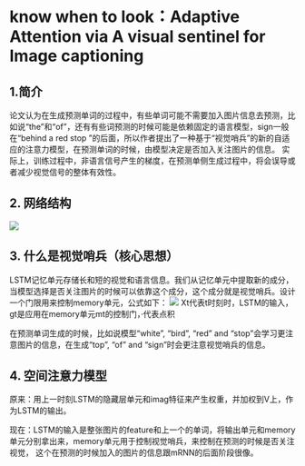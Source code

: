 # know when to look：Adaptive Attention via A visual sentinel for Image captioning
## 1.简介
论文认为在生成预测单词的过程中，有些单词可能不需要加入图片信息去预测，比如说“the”和“of”，还有有些词预测的时候可能是依赖固定的语言模型，sign一般在“behind a red stop ”的后面，所以作者提出了一种基于“视觉哨兵”的新的自适应的注意力模型，在预测单词的时候，由模型决定是否加入关注图片的信息。
实际上，训练过程中，非语言信号产生的梯度，在预测单侧生成过程中，将会误导或者减少视觉信号的整体有效性。

## 2. 网络结构
![](https://github.com/Jasonzhu0314/image-caption-learning/tree/master/pics/know_when/know_when_to_look.png)

## 3. 什么是视觉哨兵（核心思想）
LSTM记忆单元存储长和短的视觉和语言信息。我们从记忆单元中提取新的成分，当模型选择是否关注图片的时候可以依靠这个成分，这个成分就是视觉哨兵。设计一个门限用来控制memory单元，公式如下：
![](https://github.com/Jasonzhu0314/image-caption-learning/tree/master/pics/know_when/visual_sentinel.png)
Xt代表t时刻时，LSTM的输入，gt是应用在memory单元mt的控制门，·代表点积

在预测单词生成的时候，比如说模型“white”, “bird”, “red” and “stop”会学习更注意图片的信息，在生成“top”, “of” and “sign”时会更注意视觉哨兵的信息。

## 4. 空间注意力模型
原来：用上一时刻LSTM的隐藏层单元和imag特征来产生权重，并加权到V上，作为LSTM的输出。

现在：LSTM的输入是整张图片的feature和上一个的单词，将输出单元和memory单元分别拿出来，memory单元用于控制视觉哨兵，来控制在预测的时候是否关注视觉，
这个在预测的时候加入的图片的信息跟mRNN的后面阶段很像。
